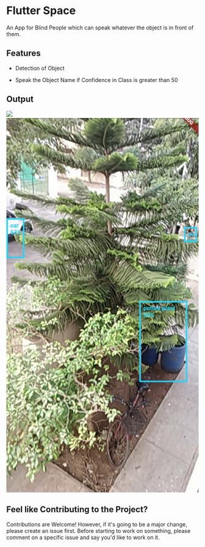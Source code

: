# Flutter Space

An App for Blind People which can speak whatever the object is in front of them.

## Features

<ul><li>Detection of Object </li></ul>
<ul><li>Speak the Object Name if Confidence in Class is greater than 50 </li></ul>

## Output
<img src="images/vase.jpeg" />
<img src="images/potted_plant.jpg" />

## Feel like Contributing to the Project?

Contributions are Welcome! However, if it's going to be a major change, please create an issue first. Before starting to work 
on something, please comment on a specific issue and say you'd like to work on it.

